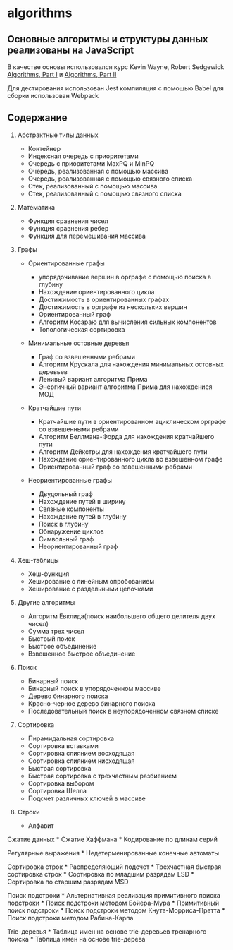 # algorithms

## Основные алгоритмы и структуры данных реализованы на JavaScript

В качестве основы использовался курс Kevin Wayne, Robert Sedgewick
[Algorithms, Part I](https://www.coursera.org/learn/algorithms-part1)
и
[Algorithms, Part II](https://www.coursera.org/learn/algorithms-part2)

Для дестирования использован Jest
компиляция с помощью Babel
для сборки использован Webpack

## Содержание

1. Абстрактные типы данных
    * Контейнер
    * Индексная очередь с приоритетами
    * Очередь с приоритетами MaxPQ и MinPQ
    * Очередь, реализованная с помощью массива
    * Очередь, реализованная с помощью связного списка
    * Стек, реализованный с помощью массива
    * Стек, реализованный с помощью связного списка


2. Математика
    * Функция сравнения чисел
    * Функция сравнения ребер
    * Функция для перемешивания массива

3. Графы
    * Ориентированные графы
        * упорядочивание вершин в орграфе с помощью поиска в глубину
        * Нахождение ориентированного цикла
        * Достижимость в ориентированных графах
        * Достижимость в орграфе из нескольких вершин
        * Ориентированный граф
        * Алгоритм Косараю для вычисления сильных компонентов
        * Топологическая сортировка
  
     * Минимальные остовные деревья
        * Граф со взвешенными ребрами
        * Алгоритм Крускала для нахождения минимальных остовных деревьев
        * Ленивый вариант алгоритма Прима
        * Энергичный вариант алгоритма Прима для нахождениея МОД
  
     * Кратчайшие пути
        * Кратчайшие пути в ориентированном ациклическом орграфе со взвешенными   ребрами
        * Алгоритм Беллмана-Форда для нахождения кратчайшего пути
        * Алгоритм Дейкстры для нахождения кратчайшего пути
        * Нахождение ориентированного цикла во взвешенном графе
        * Ориентированный граф со взвешенными ребрами

    * Неориентированные графы
        * Двудольный граф
        * Нахождение путей в ширину
        * Связные компоненты
        * Нахождение путей в глубину
        * Поиск в глубину
        * Обнаружение циклов
        * Символьный граф
        * Неориентированный граф

4. Хеш-таблицы
    * Хеш-функция
    * Хеширование с линейным опробованием
    * Хеширование с раздельными цепочками


5. Другие алгоритмы
    * Алгоритм Евклида(поиск наибольшего общего делителя двух чисел)
    * Сумма трех чисел
    * Быстрый поиск
    * Быстрое объединение
    * Взвешенное быстрое объединение

6. Поиск
    * Бинарный поиск
    * Бинарный поиск в упорядоченном массиве
    * Дерево бинарного поиска
    * Красно-черное дерево бинарного поиска
    * Последовательный поиск в неупорядоченном связном списке

7. Сортировка
    * Пирамидальная сортировка
    * Сортировка вставками
    * Сортировка слиянием восходящая
    * Сортировка слиянием нисходящая
    * Быстрая сортировка
    * Быстрая сортировка с трехчастным разбиением
    * Сортировка выбором
    * Сортировка Шелла
    * Подсчет различных ключей в массиве

8. Строки
    * Алфавит

  Сжатие данных
    * Сжатие Хаффмана
    * Кодирование по длинам серий

  Регулярные выражения
    * Недетерменированные конечные автоматы

  Сортировка строк
    * Распределяющий подсчет
    * Трехчастная быстрая сортировка строк
    * Сортировка по младшим разрядам LSD
    * Сортировка по старшим разрядам MSD

  Поиск подстроки
    * Альтернативная реализация примитивного поиска подстроки
    * Поиск подстроки методом Бойера-Мура
    * Примитивный поиск подстроки
    * Поиск подстроки методом Кнута-Морриса-Пратта
    * Поиск подстроки методом Рабина-Карпа

  Trie-деревья
    * Таблица имен на основе trie-деревьев тренарного поиска
    * Таблица имен на основе trie-дерева



